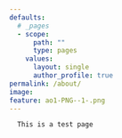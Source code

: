```yaml
---
defaults:
  # _pages
  - scope:
      path: ""
      type: pages
    values:
      layout: single
      author_profile: true
permalink: /about/
image:
feature: ao1-PNG--1-.png
---
```

      This is a test page
